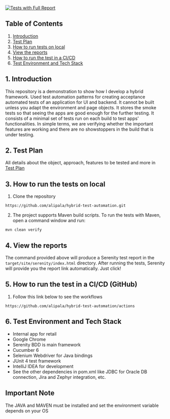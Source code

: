 [![Tests with Full Report](https://github.com/alipala/hybrid-test-automation/blob/main/.github/workflows/scheduled.yml/badge.svg)](https://github.com/alipala/hybrid-test-automation/blob/main/.github/workflows/scheduled.yml)

## Table of Contents
1. [Introduction](#1-introduction)
2. [Test Plan](#2-test-plan)
3. [How to run tests on local](#3-how-to-run-the-tests-on-local)
4. [View the reports](#4-view-the-reports)
5. [How to run the test in a CI/CD](#5-how-to-run-the-test-in-a-cicd-github)
6. [Test Environment and Tech Stack](#6-test-environment-and-tech-stack)

## 1. Introduction
This repository is a demonstration to show how I develop a hybrid framework. Used test automation patterns 
for creating acceptance automated tests of an application for UI and backend.
It cannot be built unless you adapt the environment and page objects. 
It stores the smoke tests so that seeing the apps are good enough for the further testing. It consists of a minimal set of tests run 
on each build to test apps' functionalities. In simple terms, we are verifying whether 
the important features are working and there are no showstoppers in the build that is under testing.

## 2. Test Plan
All details about the object, approach, features to be tested and more in [Test Plan](docs/test_plan.md)

## 3. How to run the tests on local
1. Clone the repository
```
https://github.com/alipala/hybrid-test-automation.git
```

2. The project supports Maven build scripts. To run the tests with Maven, open a command window and run:
```
mvn clean verify
```

## 4. View the reports
The command provided above will produce a Serenity test report in the `target/site/serenity/index.html` directory.
After running the tests, Serenity will provide you the report link automatically. Just click!

## 5. How to run the test in a CI/CD (GitHub)
1. Follow this link below to see the workflows
```
https://github.com/alipala/hybrid-test-automation/actions
```


## 6. Test Environment and Tech Stack
* Internal app for retail 
* Google Chrome
* Serenity BDD is main framework 
* Cucumber 6 
* Selenium Webdriver for Java bindings
* JUnit 4 test framework
* IntelliJ IDEA for development
* See the other dependencies in pom.xml like JDBC for Oracle DB connection, Jira and Zephyr integration, etc.

## Important Note
The JAVA and MAVEN must be installed and set the environment variable depends on your OS
